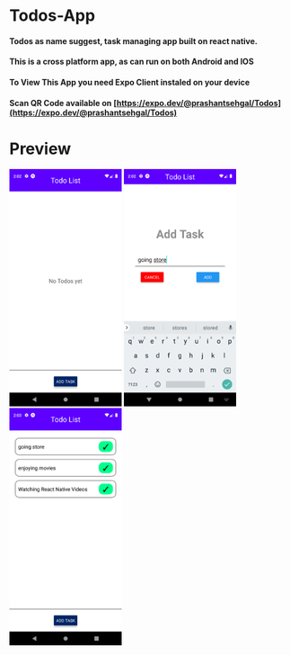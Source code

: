 # Todos-App
#### Todos as name suggest, task managing app built on react native.
#### This is a cross platform app, as can run on both Android and IOS
#### To View This App you need Expo Client instaled on your device
#### Scan QR Code available on [https://expo.dev/@prashantsehgal/Todos](https://expo.dev/@prashantsehgal/Todos)

# Preview
<p float="left">
  <img src="/git-img/no-todo.png" alt="app" width="200"/>
  <img src="/git-img/add-todo.png" alt="app" width="200"/>
  <img src="/git-img/home-screen.png" alt="app" width="200"/>
</p>
